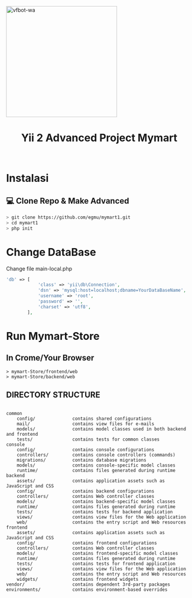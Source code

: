 
<img src="https://mymartenterprises.com/wp-content/uploads/2020/02/mymart-red-logo-copy.png" alt="vfbot-wa" width="300" />
    <h1 align="center">Yii 2 Advanced Project Mymart</h1>
    <br>
</p>

# Instalasi
## 💻 Clone Repo & Make Advanced
```bash
> git clone https://github.com/egmu/mymart1.git
> cd mymart1
> php init
```

# Change DataBase
Change file main-local.php
```php
'db' => [
            'class' => 'yii\db\Connection',
            'dsn' => 'mysql:host=localhost;dbname=YourDataBaseName',
            'username' => 'root',
            'password' => '',
            'charset' => 'utf8',
        ],
```
# Run Mymart-Store
## In Crome/Your Browser
```
> mymart-Store/frontend/web
> mymart-Store/backend/web
```


DIRECTORY STRUCTURE
-------------------
```

common
    config/              contains shared configurations
    mail/                contains view files for e-mails
    models/              contains model classes used in both backend and frontend
    tests/               contains tests for common classes    
console
    config/              contains console configurations
    controllers/         contains console controllers (commands)
    migrations/          contains database migrations
    models/              contains console-specific model classes
    runtime/             contains files generated during runtime
backend
    assets/              contains application assets such as JavaScript and CSS
    config/              contains backend configurations
    controllers/         contains Web controller classes
    models/              contains backend-specific model classes
    runtime/             contains files generated during runtime
    tests/               contains tests for backend application    
    views/               contains view files for the Web application
    web/                 contains the entry script and Web resources
frontend
    assets/              contains application assets such as JavaScript and CSS
    config/              contains frontend configurations
    controllers/         contains Web controller classes
    models/              contains frontend-specific model classes
    runtime/             contains files generated during runtime
    tests/               contains tests for frontend application
    views/               contains view files for the Web application
    web/                 contains the entry script and Web resources
    widgets/             contains frontend widgets
vendor/                  contains dependent 3rd-party packages
environments/            contains environment-based overrides
```
